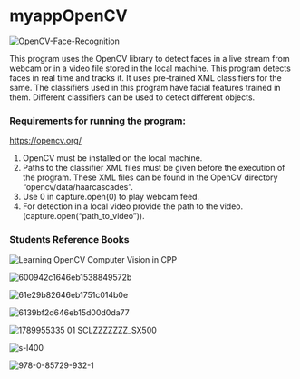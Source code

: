 # myappOpenCV

![OpenCV-Face-Recognition](https://user-images.githubusercontent.com/98597119/223411187-a1718ed7-0ded-44c7-9528-9c22e9edd254.jpg)

This program uses the OpenCV library to detect faces in a live stream from webcam or in a video file stored in the local machine. This program detects faces in real time and tracks it. It uses pre-trained XML classifiers for the same. The classifiers used in this program have facial features trained in them. Different classifiers can be used to detect different objects.

### Requirements for running the program:

https://opencv.org/

1) OpenCV must be installed on the local machine.
2) Paths to the classifier XML files must be given before the execution of the program. These XML files can be found in the OpenCV directory “opencv/data/haarcascades”.
3) Use 0 in capture.open(0) to play webcam feed.
4) For detection in a local video provide the path to the video.(capture.open(“path_to_video”)).

### Students Reference Books

![Learning OpenCV Computer Vision in CPP](https://user-images.githubusercontent.com/98597119/223406665-c4f5dddf-4365-430e-b502-24e48d71da15.jpg)

![600942c1646eb1538849572b](https://user-images.githubusercontent.com/98597119/223409566-d33a667f-cb60-4c29-b467-06c0dc12a48f.jpg)

![61e29b82646eb1751c014b0e](https://user-images.githubusercontent.com/98597119/223409923-62f5a75c-275a-4257-b0a4-331160138a00.jpg)

![6139bf2d646eb15d00d0da77](https://user-images.githubusercontent.com/98597119/223410276-0f178b45-7bfd-495f-bdb4-07ecc0d7562b.jpg)

![1789955335 01 _SCLZZZZZZZ_SX500_](https://user-images.githubusercontent.com/98597119/223407695-aa7cb094-a62d-43ff-bc74-7eee470504c6.jpg)

![s-l400](https://user-images.githubusercontent.com/98597119/223408271-2792a2ec-adb3-4006-8287-813937b698a8.jpg)

![978-0-85729-932-1](https://user-images.githubusercontent.com/98597119/223407544-9622121a-4d52-4292-a6b9-4a77f68d128a.jpg)

